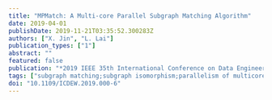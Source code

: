 ```yaml
---
title: "MPMatch: A Multi-core Parallel Subgraph Matching Algorithm"
date: 2019-04-01
publishDate: 2019-11-21T03:35:52.300283Z
authors: ["X. Jin", "L. Lai"]
publication_types: ["1"]
abstract: ""
featured: false
publication: "*2019 IEEE 35th International Conference on Data Engineering Workshops (ICDEW)*"
tags: ["subgraph matching;subgraph isomorphism;parallelism of multicore;load balance"]
doi: "10.1109/ICDEW.2019.000-6"
---
```



